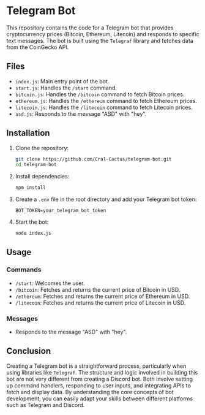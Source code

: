 # Telegram Bot

This repository contains the code for a Telegram bot that provides cryptocurrency prices (Bitcoin, Ethereum, Litecoin) and responds to specific text messages. The bot is built using the `Telegraf` library and fetches data from the CoinGecko API.

## Files

- `index.js`: Main entry point of the bot.
- `start.js`: Handles the `/start` command.
- `bitcoin.js`: Handles the `/bitcoin` command to fetch Bitcoin prices.
- `ethereum.js`: Handles the `/ethereum` command to fetch Ethereum prices.
- `litecoin.js`: Handles the `/litecoin` command to fetch Litecoin prices.
- `asd.js`: Responds to the message "ASD" with "hey".

## Installation

1. Clone the repository:
   ```sh
   git clone https://github.com/Cral-Cactus/telegram-bot.git
   cd telegram-bot
   ```

2. Install dependencies:
   ```sh
   npm install
   ```

3. Create a `.env` file in the root directory and add your Telegram bot token:
   ```env
   BOT_TOKEN=your_telegram_bot_token
   ```

4. Start the bot:
   ```sh
   node index.js
   ```

## Usage

### Commands

- `/start`: Welcomes the user.
- `/bitcoin`: Fetches and returns the current price of Bitcoin in USD.
- `/ethereum`: Fetches and returns the current price of Ethereum in USD.
- `/litecoin`: Fetches and returns the current price of Litecoin in USD.

### Messages

- Responds to the message "ASD" with "hey".

## Conclusion

Creating a Telegram bot is a straightforward process, particularly when using libraries like `Telegraf`. The structure and logic involved in building this bot are not very different from creating a Discord bot. Both involve setting up command handlers, responding to user inputs, and integrating APIs to fetch and display data. By understanding the core concepts of bot development, you can easily adapt your skills between different platforms such as Telegram and Discord.